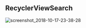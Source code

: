 ## RecyclerViewSearch

![screenshot_2018-10-17-23-38-28](https://user-images.githubusercontent.com/29158899/47102043-ddd42d80-d265-11e8-9ffe-d6d13c4a1648.png)
